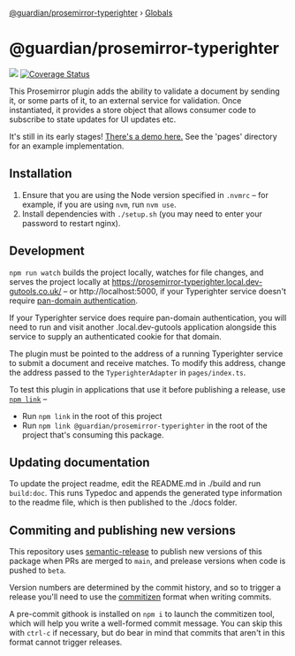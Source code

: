 [@guardian/prosemirror-typerighter](README.md) › [Globals](globals.md)

# @guardian/prosemirror-typerighter

![](https://travis-ci.org/guardian/prosemirror-typerighter.svg?branch=main) [![Coverage Status](https://coveralls.io/repos/github/guardian/prosemirror-typerighter/badge.svg?branch=main)](https://coveralls.io/github/guardian/prosemirror-typerighter?branch=main)

This Prosemirror plugin adds the ability to validate a document by sending it, or some parts of it, to an external service for validation. Once instantiated, it provides a store object that allows consumer code to subscribe to state updates for UI updates etc.

It's still in its early stages! [There's a demo here.](https://guardian.github.io/prosemirror-typerighter/) See the 'pages' directory for an example implementation.

## Installation

1. Ensure that you are using the Node version specified in `.nvmrc` – for example, if you are using `nvm`, run `nvm use`.
2. Install dependencies with `./setup.sh` (you may need to enter your password to restart nginx).

## Development

`npm run watch` builds the project locally, watches for file changes, and serves the project locally at https://prosemirror-typerighter.local.dev-gutools.co.uk/ – or http://localhost:5000, if your Typerighter service doesn't require [pan-domain authentication](https://github.com/guardian/pan-domain-authentication).

If your Typerighter service does require pan-domain authentication, you will need to run and visit another .local.dev-gutools application alongside this service to supply an authenticated cookie for that domain.

The plugin must be pointed to the address of a running Typerighter service to submit a document and receive matches. To modify this address, change the address passed to the `TyperighterAdapter` in `pages/index.ts`.

To test this plugin in applications that use it before publishing a release, use [`npm link`](https://docs.npmjs.com/cli/link) –
- Run `npm link` in the root of this project
- Run `npm link @guardian/prosemirror-typerighter` in the root of the project that's consuming this package.

## Updating documentation

To update the project readme, edit the README.md in ./build and run `build:doc`. This runs Typedoc and appends the generated type information to the readme file, which is then published to the ./docs folder.

## Commiting and publishing new versions

This repository uses [semantic-release](https://github.com/semantic-release/semantic-release) to publish new versions of this package when PRs are merged to `main`, and prelease versions when code is pushed to `beta`.

Version numbers are determined by the commit history, and so to trigger a release you'll need to use the [commitizen](https://github.com/commitizen-tools/commitizen) format when writing commits.

A pre-commit githook is installed on `npm i` to launch the commitizen tool, which will help you write a well-formed commit message. You can skip this with `ctrl-c` if necessary, but do bear in mind that commits that aren't in this format cannot trigger releases.
